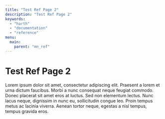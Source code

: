 ```yaml
---
title: "Test Ref Page 2"
description: "Test Ref Page 2"
keywords:
  - "harth"
  - "documentation"
  - "reference"
menu:
  main:
    parent: "mn_ref"
---
```


# Test Ref Page 2

Lorem ipsum dolor sit amet, consectetur adipiscing elit. Praesent a lorem et urna dictum faucibus. Morbi a nunc consequat neque feugiat commodo. Donec placerat sit amet eros at luctus. Sed non elementum lectus. Nunc lacus neque, dignissim in nunc eu, sollicitudin congue leo. Proin tempus metus ac lacinia viverra. Aenean tortor neque, egestas a nisl tempus, tempus gravida eros.
